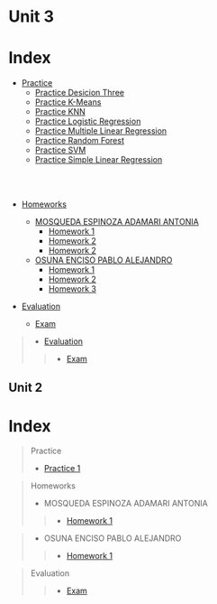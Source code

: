
# Unit 3


# Index


* [Practice](https://github.com/AdamariMosqueda/Data_Mining/tree/Unit_3/Unit%203/Practices)
    * [Practice Desicion Three](https://github.com/AdamariMosqueda/Data_Mining/blob/Unit_3/Unit%203/Practices/Practice%20Desicion%20Three/README.md)
    * [Practice K-Means](https://github.com/AdamariMosqueda/Data_Mining/blob/Unit_3/Unit%203/Practices/Practice%20K-Means/README.md)
    * [Practice KNN](https://github.com/AdamariMosqueda/Data_Mining/blob/Unit_3/Unit%203/Practices/Practice%20KNN/README.md)
    * [Practice Logistic Regression](https://github.com/AdamariMosqueda/Data_Mining/blob/Unit_3/Unit%203/Practices/Practice%20Logistic%20Regression/README.md)
    * [Practice Multiple Linear Regression](https://github.com/AdamariMosqueda/Data_Mining/blob/Unit_3/Unit%203/Practices/Practice%20Multiple%20Linear%20Regression/README.md)
    * [Practice Random Forest](https://github.com/AdamariMosqueda/Data_Mining/blob/Unit_3/Unit%203/Practices/Practice%20Random%20Forest/README.md)
    * [Practice SVM](https://github.com/AdamariMosqueda/Data_Mining/blob/Unit_3/Unit%203/Practices/Practice%20SVM/README.md)
    * [Practice Simple Linear Regression](https://github.com/AdamariMosqueda/Data_Mining/blob/Unit_3/Unit%203/Practices/Practice%20Simple%20Linear%20Regression/README.md)

<br>
<br>

* [Homeworks](https://github.com/AdamariMosqueda/Data_Mining/tree/Unit_3/Unit%203/Homeworks)
    * [MOSQUEDA ESPINOZA ADAMARI ANTONIA](https://github.com/AdamariMosqueda/Data_Mining/tree/Unit_3/Unit%203/Homeworks/MOSQUEDA%20ESPINOZA%20ADAMARI%20ANTONIA)
        + [Homework 1](https://github.com/AdamariMosqueda/Data_Mining/blob/Unit_3/Unit%203/Homeworks/MOSQUEDA%20ESPINOZA%20ADAMARI%20ANTONIA/Homework%201/Homework%201.md)
        + [Homework 2](https://github.com/AdamariMosqueda/Data_Mining/blob/Unit_3/Unit%203/Homeworks/MOSQUEDA%20ESPINOZA%20ADAMARI%20ANTONIA/Homework%202/Homework%202.md)
        + [Homework 2](https://github.com/AdamariMosqueda/Data_Mining/blob/Unit_3/Unit%203/Homeworks/MOSQUEDA%20ESPINOZA%20ADAMARI%20ANTONIA/Homework%203/Homework3.md)
    * [OSUNA ENCISO PABLO ALEJANDRO](https://github.com/AdamariMosqueda/Data_Mining/tree/Unit_3/Unit%203/Homeworks/OSUNA%20ENCISO%20PABLO%20ALEJANDRO)
        + [Homework 1](https://github.com/AdamariMosqueda/Data_Mining/blob/Unit_3/Unit%203/Homeworks/OSUNA%20ENCISO%20PABLO%20ALEJANDRO/Homework%201/Homework%201.md)
        + [Homework 2](https://github.com/AdamariMosqueda/Data_Mining/blob/Unit_3/Unit%203/Homeworks/OSUNA%20ENCISO%20PABLO%20ALEJANDRO/Homework%202/Homework%202.md)
        + [Homework 3](https://github.com/AdamariMosqueda/Data_Mining/blob/Unit_3/Unit%203/Homeworks/OSUNA%20ENCISO%20PABLO%20ALEJANDRO/Homework%203/README.md)



* [Evaluation](https://github.com/AdamariMosqueda/Data_Mining/tree/Unit_3/Unit%203/Evaluation/Evaluation%203)
    + [Exam](https://github.com/AdamariMosqueda/Data_Mining/blob/Unit_3/Unit%203/Evaluation/README.md)


> * [Evaluation](https://github.com/AdamariMosqueda/Data_Mining/tree/Unit_1/Evaluation/Evaluation%201)
>> + [Exam](https://github.com/AdamariMosqueda/Data_Mining/blob/Unit_1/Evaluation/Evaluation%201/README.md)

## Unit 2

# Index

> Practice
>  * [Practice 1](https://github.com/AdamariMosqueda/Data_Mining/tree/Unit_2/Unit%202/Practices/Practice%201) 

> Homeworks
> * MOSQUEDA ESPINOZA ADAMARI ANTONIA
>> * [Homework 1](https://github.com/AdamariMosqueda/Data_Mining/blob/Unit_2/Unit%202/Homeworks/MOSQUEDA%20ESPINOZA%20ADAMARI%20ANTONIA/Homework%201/Homework%201.md) 

> * OSUNA ENCISO PABLO ALEJANDRO
>> * [Homework 1](https://github.com/AdamariMosqueda/Data_Mining/blob/Unit_2/Unit%202/Homeworks/OSUNA%20ENCISO%20PABLO%20ALEJANDRO/Homework1/Homework1.md)

> Evaluation
>> * [Exam](https://github.com/AdamariMosqueda/Data_Mining/tree/Unit_2/Unit%202/Exam) 

